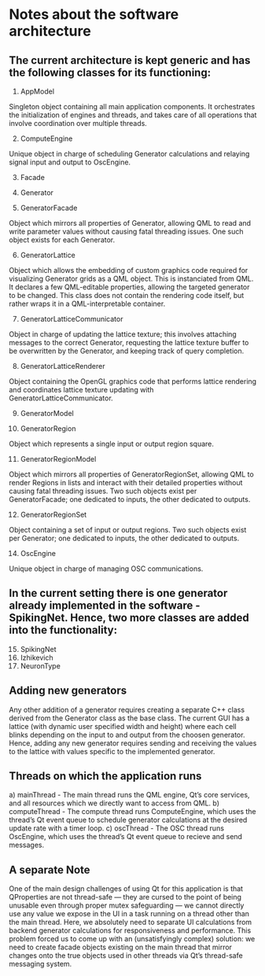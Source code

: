 # Notes about the software architecture

## The current architecture is kept generic and has the following classes for its functioning:

1. AppModel

Singleton object containing all main application components. It orchestrates the initialization
of engines and threads, and takes care of all operations that involve coordination over multiple threads.

2. ComputeEngine

Unique object in charge of scheduling Generator
calculations and relaying signal input and
output to OscEngine.

3. Facade
4. Generator

5. GeneratorFacade

Object which mirrors all properties of Generator, allowing QML to read and write parameter values without
causing fatal threading issues. One such object exists for each Generator.

6. GeneratorLattice

Object which allows the embedding of custom graphics code required for visualizing Generator grids as a QML object. This is instanciated from QML. It declares a few QML-editable properties, allowing the targeted generator to
be changed. This class does not contain the rendering code itself, but rather wraps it in a
QML-interpretable container.

7. GeneratorLatticeCommunicator

Object in charge of updating the lattice texture; this involves attaching messages to the correct Generator, requesting the lattice texture buffer to be overwritten by the Generator, and keeping track of query completion.

8. GeneratorLatticeRenderer

Object containing the OpenGL graphics code that performs lattice rendering and
coordinates lattice texture updating with GeneratorLatticeCommunicator.

9. GeneratorModel

10. GeneratorRegion

Object which represents a single input or output region square.

11. GeneratorRegionModel

Object which mirrors all properties of GeneratorRegionSet, allowing QML to render Regions in lists and interact with their detailed properties without causing fatal threading issues. Two such objects exist per GeneratorFacade; one dedicated to inputs, the other dedicated to outputs.

12. GeneratorRegionSet

Object containing a set of input or output regions. Two such objects exist per Generator;
one dedicated to inputs, the other dedicated to outputs.

14. OscEngine

Unique object in charge of managing OSC communications.

## In the current setting there is one generator already implemented in the software - SpikingNet. Hence, two more classes are added into the functionality:

15. SpikingNet
16. Izhikevich
17. NeuronType

## Adding new generators

Any other addition of a generator requires creating a separate C++ class derived from the Generator class as the base class. The current GUI has a lattice (with dynamic user specified width and height) where each cell blinks depending on the input to and output from the choosen generator. Hence, adding any new generator requires sending and receiving the values to the lattice with values specific to the implemented generator.

## Threads on which the application runs

a) mainThread - The main thread runs the QML engine,
Qt’s core services, and all resources
which we directly want to access from
QML.
b) computeThread - The compute thread runs ComputeEngine,
which uses the thread’s Qt event
queue to schedule generator calculations
at the desired update rate with a
timer loop.
c) oscThread - The OSC thread runs OscEngine, which
uses the thread’s Qt event queue to
recieve and send messages.

## A separate Note

One of the main design challenges of using Qt for this application is that QProperties are not thread-safe — they are
cursed to the point of being unusable even through proper mutex safeguarding — we cannot directly use any value
we expose in the UI in a task running on a thread other than the main thread. Here, we absolutely need to separate
UI calculations from backend generator calculations for responsiveness and performance. This problem forced us to
come up with an (unsatisfyingly complex) solution: we need to create facade objects existing on the main thread
that mirror changes onto the true objects used in other threads via Qt’s thread-safe messaging system.


